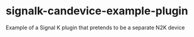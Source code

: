 # signalk-candevice-example-plugin
Example of a Signal K plugin that pretends to be a separate N2K device
